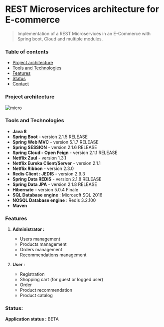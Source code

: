 # REST Microservices architecture for E-commerce

> Implementation of a REST Microservices in an E-Commerce with Spring boot, Cloud and multiple modules.                

### Table of contents

- [Project architecture](#Project-architecture)
- [Tools and Technologies](#technologies)
- [Features](#features)
- [Status](#status)
- [Contact](#contact)

### Project architecture
 
![micro](https://user-images.githubusercontent.com/50141193/58799788-845b1c00-8606-11e9-924b-1b4c03a9091c.png)

### Tools and Technologies

- **Java 8**
- **Spring Boot** - version 2.1.5 RELEASE
- **Spring Web MVC** - version 5.1.7 RELEASE
- **Spring SESSION** - version 2.1.6 RELEASE
- **Spring Cloud - Open Feign** - version 2.1.1 RELEASE
- **Netflix Zuul** - version 1.3.1 
- **Netflix Eureka Client/Server** - version 2.1.1
- **Netflix Ribbon** - version 2.3.0
- **Redis Client : JEDIS** - version 2.9.3
- **Spring Data REDIS** - version 2.1.8 RELEASE
- **Spring Data JPA** - version 2.1.8 RELEASE 
- **Hibernate** - version 5.0.4 Finale
- **SQL Database engine** : Microsoft SQL 2016
- **NOSQL Database engine** : Redis 3.2.100
- **Maven**

### Features

1. **Administrator :**

   - Users management
   - Products management
   - Orders management
   - Recommendations management

2. **User** :

   - Registration
   - Shopping cart (for guest or logged user)
   - Order
   - Product recommendation 
   - Product catalog
   
### Status:

**Application status :** BETA 

